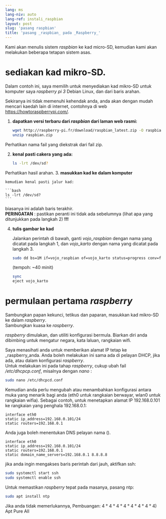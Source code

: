 ```yaml
---
lang: ms
lang-niv: auto
lang-ref: instali_raspbian
layout: post
slug: 'pasang raspbian'
title: 'pasang _raspbian_ pada _Raspberry_'
---
```


Kami akan menulis sistem _raspbian_ ke kad micro-SD, kemudian kami akan melakukan beberapa tetapan sistem asas. 


# sediakan kad mikro-SD.

Dalam contoh ini, saya memilih untuk menyediakan kad mikro-SD untuk komputer saya _raspberry pi 3_ Debian Linux, dan dari baris arahan.

Sekiranya ini tidak memenuhi kehendak anda, anda akan dengan mudah mencari kaedah lain di internet, contohnya di web <https://howtoraspberrypi.com/>.

 1. **dapatkan versi terbaru dari _raspbian_ dari laman web rasmi:**



    ```bash
    wget http://raspberry-pi.fr/download/raspbian_latest.zip -O raspbian.zip
    unzip raspbian.zip
    ```
Perhatikan nama fail yang diekstrak dari fail zip.
    
 2. **kenal pasti cakera yang ada:**


    
    ```bash
    ls -lrt /dev/sd?
    ```
Perhatikan hasil arahan.
3. **masukkan kad ke dalam komputer**
    
    kemudian kenal pasti jalur kad:
    
    ```bash
    ls -lrt /dev/sd?
    ```
biasanya ini adalah baris terakhir.  
    **PERINGATAN** : pastikan peranti ini tidak ada sebelumnya \(lihat apa yang ditunjukkan pada langkah 2\) **!!!**

 4. **tulis gambar ke kad**



    Jalankan perintah di bawah, ganti _vojo\_raspbian_ dengan nama yang dicatat pada langkah 1, dan _vojo\_karto_ dengan nama yang dicatat pada langkah 3.
    
    ```bash
    sudo dd bs=1M if=vojo_raspbian of=vojo_karto status=progress conv=fsync
    ```
    (tempoh: ~40 minit)
    
    ```bash
    sync
    eject vojo_karto
    ``` 


# permulaan pertama _raspberry_
Sambungkan papan kekunci, tetikus dan paparan, masukkan kad mikro-SD ke dalam _raspberry_.  
Sambungkan kuasa ke _raspberry_.

 _raspberry_ dimulakan, dan utiliti konfigurasi bermula. Biarkan diri anda dibimbing untuk mengatur negara, kata laluan, rangkaian wifi.

Saya menasihati anda untuk memberikan alamat IP tetap ke _raspberry_anda. Anda boleh melakukan ini sama ada di pelayan DHCP, jika ada, atau dalam konfigurasi _raspberry_.  
Untuk melakukan ini pada tahap _raspberry_, cukup ubah fail _/etc/dhcpcp.conf_, misalnya dengan _nano_ :

```bash
sudo nano /etc/dhcpcd.conf
```

Kemudian anda perlu mengubah atau menambahkan konfigurasi antara muka yang menarik bagi anda (eth0 untuk rangkaian berwayar, wlan0 untuk rangkaian wifia). Sebagai contoh, untuk menetapkan alamat IP 192.168.0.101 ke rangkaian yang penghala 192.168.0.1:

```
interface eth0
static ip_address=192.168.0.101/24
static routers=192.168.0.1
```
Anda juga boleh menentukan DNS pelayan nama (). 

```
interface eth0
static ip_address=192.168.0.101/24
static routers=192.168.0.1
static domain_name_servers=192.168.0.1 8.8.8.8
```
jika anda ingin mengakses baris perintah dari jauh, aktifkan ssh:

```bash
sudo systemctl start ssh
sudo systemctl enable ssh
```

Untuk memastikan _raspberry_ tepat pada masanya, pasang ntp:

```bash
sudo apt install ntp
```

Jika anda tidak memerlukannya, Pembuangan:
4 ° 4 ° 4 ° 4 ° 4 ° 4 ° 4 ° 4) Apt Pure All
